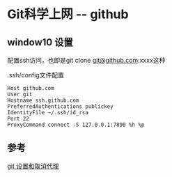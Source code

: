 # Git科学上网 -- github

## window10 设置

配置ssh访问，也即是git clone git@github.com:xxxx这种

.ssh/config文件配置

    Host github.com
    User git
    Hostname ssh.github.com
    PreferredAuthentications publickey
    IdentityFile ~/.ssh/id_rsa
    Port 22
    ProxyCommand connect -S 127.0.0.1:7890 %h %p

## 参考

[git 设置和取消代理](https://gist.github.com/laispace/666dd7b27e9116faece6)
